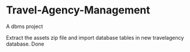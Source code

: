 # Travel-Agency-Management
A dbms project

Extract the assets zip file and import database tables in new travelagency database.
Done

